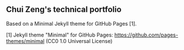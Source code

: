 ## Chui Zeng's technical portfolio

Based on a Minimal Jekyll theme for GitHub Pages [1].

[1] Jekyll theme "Minimal" for GitHub Pages: https://github.com/pages-themes/minimal (CC0 1.0 Universal License)